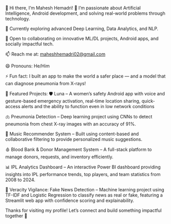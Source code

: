 👋 Hi there, I’m Mahesh Hemadri!
👀 I’m passionate about Artificial Intelligence, Android development, and solving real-world problems through technology.

🌱 Currently exploring advanced Deep Learning, Data Analytics, and NLP.

💞️ Open to collaborating on innovative ML/DL projects, Android apps, and socially impactful tech.

📫 Reach me at: maheshhemadri02@gmail.com

😄 Pronouns: He/Him

⚡ Fun fact: I built an app to make the world a safer place — and a model that can diagnose pneumonia from X-rays!

🚀 Featured Projects:
🛡️ Luna – A women’s safety Android app with voice and gesture-based emergency activation, real-time location sharing, quick-access alerts and the ability to function even in low network conditions

🫁 Pneumonia Detection – Deep learning project using CNNs to detect pneumonia from chest X-ray images with an accuracy of 91%.

🎵 Music Recommender System – Built using content-based and collaborative filtering to provide personalized music suggestions.

🩸 Blood Bank & Donor Management System – A full-stack platform to manage donors, requests, and inventory efficiently.

📊 IPL Analytics Dashboard – An interactive Power BI dashboard providing insights into IPL performance trends, top players, and team statistics from 2008 to 2024.

📰 Veracity Vigilance: Fake News Detection – Machine learning project using TF-IDF and Logistic Regression to classify news as real or fake, featuring a Streamlit web app with confidence scoring and explainability.

Thanks for visiting my profile! Let’s connect and build something impactful together 🙌
